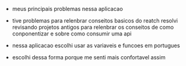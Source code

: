 * meus principais problemas nessa aplicacao 
- tive problemas para relenbrar conseitos basicos do reatch
resolvi revisando projetos antigos para relenbrar os conseitos de como conponentizar e sobre como consumir uma api

* nessa aplicacao escolhi usar as variaveis e funcoes em portugues 
- escolhi dessa forma porque me senti mais confortavel assim 